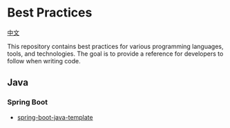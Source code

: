# Best Practices

[中文](README-zh.md)

This repository contains best practices for various programming languages, tools, and technologies.
The goal is to provide a reference for developers to follow when writing code.

## Java

### Spring Boot

- [spring-boot-java-template](https://github.com/team-dodn/spring-boot-java-template)
